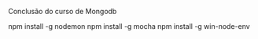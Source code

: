Conclusão do curso de Mongodb

npm install -g nodemon
npm install -g mocha
npm install -g win-node-env